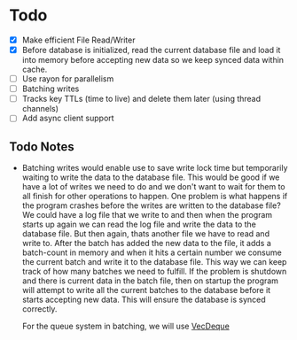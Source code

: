 # Todo

- [x] Make efficient File Read/Writer
- [x] Before database is initialized, read the current database file and load it into memory before accepting new data so we keep synced data within cache.
- [ ] Use rayon for parallelism
- [ ] Batching writes
- [ ] Tracks key TTLs (time to live) and delete them later (using thread channels)
- [ ] Add async client support

## Todo Notes

- Batching writes would enable use to save write lock time but temporarily waiting to write the data to the database file.
  This would be good if we have a lot of writes we need to do and we don't want to wait for them to all finish for other operations to happen.
  One problem is what happens if the program crashes before the writes are written to the database file? We could have a log file that we write to
  and then when the program starts up again we can read the log file and write the data to the database file. But then again, thats another file
  we have to read and write to. After the batch has added the new data to the file, it adds a batch-count in memory and when it hits a certain number
  we consume the current batch and write it to the database file. This way we can keep track of how many batches we need to fulfill. If the problem
  is shutdown and there is current data in the batch file, then on startup the program will attempt to write all the current batches to the database
  before it starts accepting new data. This will ensure the database is synced correctly.

  For the queue system in batching, we will use [VecDeque](https://doc.rust-lang.org/std/collections/struct.VecDeque.html)
